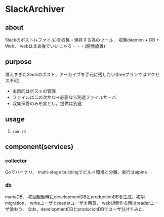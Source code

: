 # SlackArchiver

## about
Slackのポスト(+ファイル)を収集・保存する為のツール．
収集daemon + DB + Web．
webはまあ後でいいじゃろ・・・(開発放置)


## purpose
増えすぎたSlackのポスト，アーカイブを手元に残したい(freeプランではアクセス不可)
* 主目的はポストの管理
* ファイルは二の次かな->必要なら別途ファイルサーバ
* 収集保管のみを旨とし，提供は別途


## usage
1. `run.sh`


## component(services)
### collector
Goでバイナリ．
multi-stage buildingでビルド環境と分離，実行はalpine．

### db
mariaDB．
初回起動時にdevelopmentDBとproductionDBを生成，初期migration．
writeユーザとreaderユーザを用意．
webUI側作る時はreaderユーザ使おう．
なお，developmentDBとproducionDBでユーザ分けてみた．


